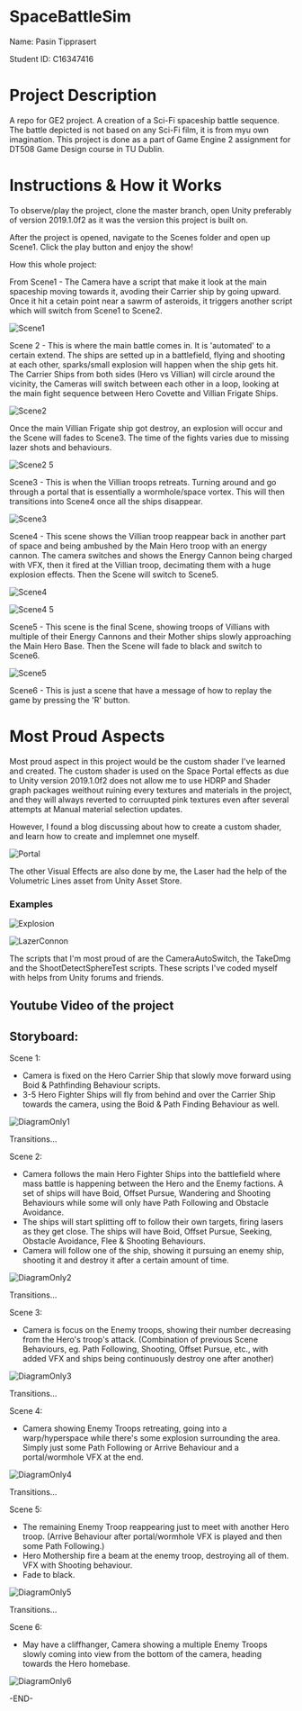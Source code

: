# SpaceBattleSim

Name: Pasin Tipprasert

Student ID: C16347416

# Project Description
A repo for GE2 project. A creation of a Sci-Fi spaceship battle sequence. The battle depicted is not based on any Sci-Fi film, it is from myu own imagination. This project is done as a part of Game Engine 2 assignment for DT508 Game Design course in TU Dublin.

# Instructions & How it Works
To observe/play the project, clone the master branch, open Unity preferably of version 2019.1.0f2 as it was the version this project is built on.

After the project is opened, navigate to the Scenes folder and open up Scene1. Click the play button and enjoy the show!

How this whole project:

From Scene1 - The Camera have a script that make it look at the main spaceship moving towards it, avoding their Carrier ship by going upward. Once it hit a cetain point near a sawrm of asteroids, it triggers another script which will switch from Scene1 to Scene2.

![Scene1](https://user-images.githubusercontent.com/26767832/57327586-3803e580-7107-11e9-8cf8-0661afcf0e33.PNG)

Scene 2 - This is where the main battle comes in. It is 'automated' to a certain extend. The ships are setted up in a battlefield, flying and shooting at each other, sparks/small explosion will happen when the ship gets hit. The Carrier Ships from both sides (Hero vs Villian) will circle around the vicinity, the Cameras will switch between each other in a loop, looking at the main fight sequence between Hero Covette and Villian Frigate Ships. 

![Scene2](https://user-images.githubusercontent.com/26767832/57327604-42be7a80-7107-11e9-99ee-a77f3d8812b1.PNG)

Once the main Villian Frigate ship got destroy, an explosion will occur and the Scene will fades to Scene3. The time of the fights varies due to missing lazer shots and behaviours.

![Scene2 5](https://user-images.githubusercontent.com/26767832/57327621-4b16b580-7107-11e9-8b3f-5636c34608bd.PNG)

Scene3 - This is when the Villian troops retreats. Turning around and go through a portal that is essentially a wormhole/space vortex. This will then transitions into Scene4 once all the ships disappear.

![Scene3](https://user-images.githubusercontent.com/26767832/57327634-51a52d00-7107-11e9-887a-8198615e995e.PNG)

Scene4 - This scene shows the Villian troop reappear back in another part of space and being ambushed by the Main Hero troop with an energy cannon. The camera switches and shows the Energy Cannon being charged with VFX, then it fired at the Villian troop, decimating them with a huge explosion effects. Then the Scene will switch to Scene5.

![Scene4](https://user-images.githubusercontent.com/26767832/57327656-5b2e9500-7107-11e9-80f7-dfe6f3db76eb.PNG)

![Scene4 5](https://user-images.githubusercontent.com/26767832/57327673-64b7fd00-7107-11e9-8675-193f44800b32.PNG)

Scene5 - This scene is the final Scene, showing troops of Villians with multiple of their Energy Cannons and their Mother ships slowly approaching the Main Hero Base. Then the Scene will fade to black and switch to Scene6.

![Scene5](https://user-images.githubusercontent.com/26767832/57327681-6b467480-7107-11e9-8312-a1b300a6f4c0.PNG)

Scene6 - This is just a scene that have a message of how to replay the game by pressing the 'R' button.

# Most Proud Aspects
Most proud aspect in this project would be the custom shader I've learned and created. The custom shader is used on the Space Portal effects as due to Unity version 2019.1.0f2 does not allow me to use HDRP and Shader graph packages weithout ruining every textures and materials in the project, and they will always reverted to corruupted pink textures even after several attempts at Manual material selection updates.

However, I found a blog discussing about how to create a custom shader, and learn how to create and implemnet one myself. 

![Portal](https://user-images.githubusercontent.com/26767832/57327699-726d8280-7107-11e9-9dac-08186fc62910.PNG)

The other Visual Effects are also done by me, the Laser had the help of the Volumetric Lines asset from Unity Asset Store.

### Examples

![Explosion](https://user-images.githubusercontent.com/26767832/57327707-79949080-7107-11e9-85c5-266d48049f26.PNG)

![LazerConnon](https://user-images.githubusercontent.com/26767832/57327720-80230800-7107-11e9-8d02-ce403e04f932.PNG)

The scripts that I'm most proud of are the CameraAutoSwitch, the TakeDmg and the ShootDetectSphereTest scripts. These scripts I've coded myself with helps from Unity forums and friends.

## Youtube Video of the project



## Storyboard:
Scene 1:
- Camera is fixed on the Hero Carrier Ship that slowly move forward using Boid & Pathfinding Behaviour scripts.
- 3-5 Hero Fighter Ships will fly from behind and over the Carrier Ship towards the camera, using the Boid & Path Finding Behaviour as well.

![DiagramOnly1](https://user-images.githubusercontent.com/26767832/54529185-05dfce00-4977-11e9-99f2-a773b34c9e85.jpg)

Transitions...

Scene 2:
- Camera follows the main Hero Fighter Ships into the battlefield where mass battle is happening between the Hero and the Enemy factions. A set of ships will have Boid, Offset Pursue, Wandering and Shooting Behaviours while some will only have Path Following and Obstacle Avoidance.
- The ships will start splitting off to follow their own targets, firing lasers as they get close. The ships will have Boid, Offset Pursue, Seeking, Obstacle Avoidance, Flee & Shooting Behaviours.
- Camera will follow one of the ship, showing it pursuing an enemy ship, shooting it and destroy it after a certain amount of time.

![DiagramOnly2](https://user-images.githubusercontent.com/26767832/54529228-30ca2200-4977-11e9-9e69-0b46b2bf4141.jpg)

Transitions...

Scene 3:
- Camera is focus on the Enemy troops, showing their number decreasing from the Hero's troop's attack. (Combination of previous Scene Behaviours, eg. Path Following, Shooting, Offset Pursue, etc., with added VFX and ships being continuously destroy one after another)

![DiagramOnly3](https://user-images.githubusercontent.com/26767832/54529240-39baf380-4977-11e9-80b2-b8a7b940a371.jpg)

Transitions...

Scene 4:
- Camera showing Enemy Troops retreating, going into a warp/hyperspace while there's some explosion surrounding the area. Simply just some Path Following or Arrive Behaviour and a portal/wormhole VFX at the end.

![DiagramOnly4](https://user-images.githubusercontent.com/26767832/54529249-42abc500-4977-11e9-8f5b-18e27f3f0025.jpg)

Transitions...

Scene 5:
- The remaining Enemy Troop reappearing just to meet with another Hero troop. (Arrive Behaviour after portal/wormhole VFX is played and then some Path Following.)
- Hero Mothership fire a beam at the enemy troop, destroying all of them. VFX with Shooting behaviour.
- Fade to black.

![DiagramOnly5](https://user-images.githubusercontent.com/26767832/54529271-4ccdc380-4977-11e9-92a3-e67f354cbaef.jpg)

Transitions...

Scene 6:
- May have a cliffhanger, Camera showing a multiple Enemy Troops slowly coming into view from the bottom of the camera, heading towards the Hero homebase.

![DiagramOnly6](https://user-images.githubusercontent.com/26767832/54529277-53f4d180-4977-11e9-95df-b6bc64bff289.jpg)

-END-

